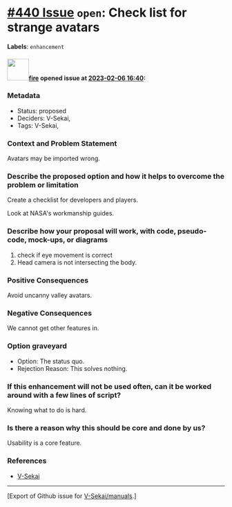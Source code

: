# [\#440 Issue](https://github.com/V-Sekai/manuals/issues/440) `open`: Check list for strange avatars
**Labels**: `enhancement`


#### <img src="https://avatars.githubusercontent.com/u/32321?u=c2e06a3d2b49a467aa907e54aa259516440267cc&v=4" width="50">[fire](https://github.com/fire) opened issue at [2023-02-06 16:40](https://github.com/V-Sekai/manuals/issues/440):

### Metadata

- Status: proposed <!-- draft | proposed | rejected | accepted | deprecated | superseded by -->
- Deciders: V-Sekai,
- Tags: V-Sekai,


### Context and Problem Statement

Avatars may be imported wrong.

### Describe the proposed option and how it helps to overcome the problem or limitation

Create a checklist for developers and players.

Look at NASA's workmanship guides.

### Describe how your proposal will work, with code, pseudo-code, mock-ups, or diagrams

1. check if eye movement is correct
3. Head camera is not intersecting the body.

### Positive Consequences

Avoid uncanny valley avatars.

### Negative Consequences

We cannot get other features in.

### Option graveyard

- Option: The status quo. <!-- List the proposed options no longer open for consideration. -->
- Rejection Reason: This solves nothing. <!-- List the reasons for the rejection: (the bad traits) -->


### If this enhancement will not be used often, can it be worked around with a few lines of script?

Knowing what to do is hard.

### Is there a reason why this should be core and done by us?

Usability is a core feature.

### References

- [V-Sekai](https://v-sekai.org/)





-------------------------------------------------------------------------------



[Export of Github issue for [V-Sekai/manuals](https://github.com/V-Sekai/manuals).]
